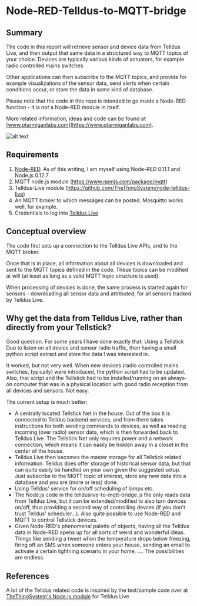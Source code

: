 # Node-RED-Telldus-to-MQTT-bridge

## Summary

The code in this report will retrieve sensor and device data from Telldus Live, and then output that same data in a structured way to MQTT topics of your choice.
Devices are typically various kinds of actuators, for example radio controlled mains switches.

Other applications can then subscribe to the MQTT topics, and provide for example visualizations of the sensor data, send alerts when certain conditions occur, or store the data in some kind of database.

Please note that the code in this repo is intended to go inside a Node-RED function - it is *not* a Node-RED module in itself.


More related information, ideas and code can be found at
[www.ptarmiganlabs.com](https://www.ptarmiganlabs.com).


![alt text](https://www.ptarmiganlabs.com/wp-content/uploads/2014/10/cropped-sylarna_201409291.jpg "Ptarmigan Labs")



## Requirements
1. [Node-RED](http://nodered.org/). As of this writing, I am myself using Node-RED 0.11.1 and Node.js 0.12.7
2. MQTT node.js module (https://www.npmjs.com/package/mqtt)
3. Telldus-Live module  (https://github.com/TheThingSystem/node-telldus-live)
4. An MQTT broker to which messages can be posted. Mosquitto works well, for example.
5. Credentials to log into [Telldus Live](http://live.telldus.com/)

## Conceptual overview
The code first sets up a connection to the Telldus Live APIs, and to the MQTT broker.

Once that is in place, all information about all devices is downloaded and sent to the MQTT topics defined in the code. These topics can be modified at will (at least as long as a valid MQTT topic structure is used).

When processing of devices is done, the same process is started again for sensors - downloading all sensor data and attributed, for all sensors tracked by Telldus Live.

## Why get the data from Telldus Live, rather than directly from your Tellstick?
Good question. For some years I have done exactly that: Using a Tellstick Duo to listen on all device and sensor radio traffic, then having a small python script extract and store the data I was interested in.

It worked, but not very well. When new devices (radio controlled mains switches, typically) were introduced, the python script had to be updated. Also, that script and the Tellstick had to be installed/running on an always-on computer that was in a physical location with good radio reception from all devices and sensors. Not easy.

The current setup is much better:
* A centrally located Tellstick Net in the house. Out of the box it is connected to Telldus backend services, and from there takes instructions for both sending commands to devices, as well as reading incoming (over radio) sensor data, which is then forwarded back to Telldus Live. The Tellstick Net only requires power and a network connection, which means it can easily be hidden away in a closet in the center of the house.
* Telldus Live then becomes the master storage for all Tellstick related information. Telldus does offer storage of historical sensor data, but that can quite easily be handled on your own given the suggested setup. Just subscribe to the MQTT topic of interest, store any new data into a database and you are (more or less) done.  
* Using Telldus' service for on/off scheduling of lamps etc.
* The Node.js code in the tellduslive-to-mqtt-bridge.js file only reads data from Telldus Live, but it can be extended/modified to also turn devices on/off, thus providing a second way of controlling devces (if you don't trust Telldus' scheduler...). Also quite possible to use Node-RED and MQTT to control Tellstick devices.
* Given Node-RED's phenomenal palette of objects, having all the Telldus data in Node-RED opens up for all sorts of weird and wonderful ideas. Things like sending a tweet when the temperature drops below freezing, firing off an SMS when someone enters your house, sending an email to activate a certain lightning scenario in your home, .... The possibilities are endless.


## References
A lot of the Telldus related code is inspired by the test/sample code over at [TheThingSystem's Node.js module](https://github.com/TheThingSystem/node-telldus-live) for Telldus Live.
